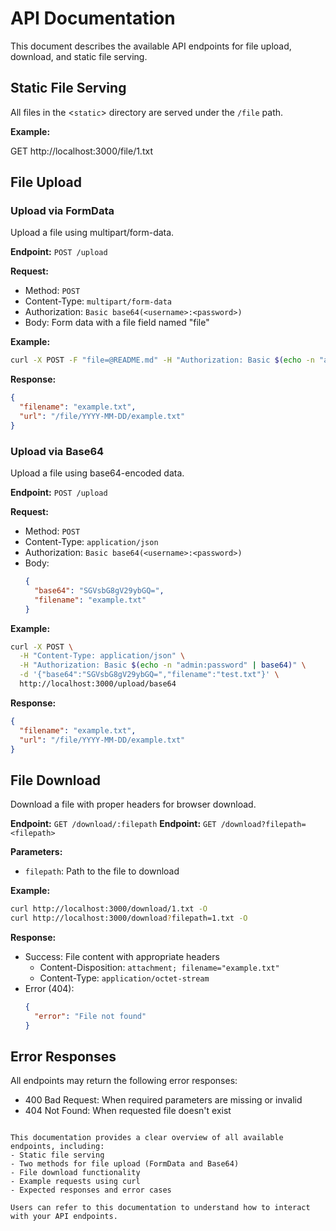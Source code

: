 # API Documentation

This document describes the available API endpoints for file upload, download, and static file serving.

## Static File Serving

All files in the <`static`> directory are served under the `/file` path.

**Example:**

GET http://localhost:3000/file/1.txt

## File Upload

### Upload via FormData

Upload a file using multipart/form-data.

**Endpoint:** `POST /upload`

**Request:**
- Method: `POST`
- Content-Type: `multipart/form-data`
- Authorization: `Basic base64(<username>:<password>)`
- Body: Form data with a file field named "file"

**Example:**
```bash
curl -X POST -F "file=@README.md" -H "Authorization: Basic $(echo -n "admin:password" | base64)" http://localhost:3000/upload
```

**Response:**
```json
{
  "filename": "example.txt",
  "url": "/file/YYYY-MM-DD/example.txt"
}
```

### Upload via Base64

Upload a file using base64-encoded data.

**Endpoint:** `POST /upload`

**Request:**
- Method: `POST`
- Content-Type: `application/json`
- Authorization: `Basic base64(<username>:<password>)`
- Body:
  ```json
  {
    "base64": "SGVsbG8gV29ybGQ=",
    "filename": "example.txt"
  }
  ```

**Example:**
```bash
curl -X POST \
  -H "Content-Type: application/json" \
  -H "Authorization: Basic $(echo -n "admin:password" | base64)" \
  -d '{"base64":"SGVsbG8gV29ybGQ=","filename":"test.txt"}' \
  http://localhost:3000/upload/base64
```

**Response:**
```json
{
  "filename": "example.txt",
  "url": "/file/YYYY-MM-DD/example.txt"
}
```

## File Download

Download a file with proper headers for browser download.

**Endpoint:** `GET /download/:filepath`
**Endpoint:** `GET /download?filepath=<filepath>`

**Parameters:**
- `filepath`: Path to the file to download

**Example:**
```bash
curl http://localhost:3000/download/1.txt -O
curl http://localhost:3000/download?filepath=1.txt -O
```

**Response:**
- Success: File content with appropriate headers
  - Content-Disposition: `attachment; filename="example.txt"`
  - Content-Type: `application/octet-stream`
- Error (404):
  ```json
  {
    "error": "File not found"
  }
  ```

## Error Responses

All endpoints may return the following error responses:

- 400 Bad Request: When required parameters are missing or invalid
- 404 Not Found: When requested file doesn't exist
```

This documentation provides a clear overview of all available endpoints, including:
- Static file serving
- Two methods for file upload (FormData and Base64)
- File download functionality
- Example requests using curl
- Expected responses and error cases

Users can refer to this documentation to understand how to interact with your API endpoints.
